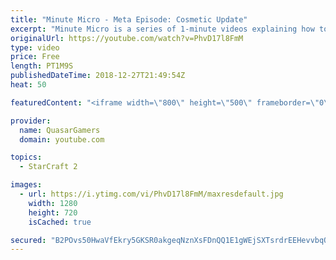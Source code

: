 ```yaml
---
title: "Minute Micro - Meta Episode: Cosmetic Update"
excerpt: "Minute Micro is a series of 1-minute videos explaining how to perform common micro techniques. This episode highlights a major update to the practice map  twitch.tv/Quasarprintf"
originalUrl: https://youtube.com/watch?v=PhvD17l8FmM
type: video
price: Free
length: PT1M9S
publishedDateTime: 2018-12-27T21:49:54Z
heat: 50

featuredContent: "<iframe width=\"800\" height=\"500\" frameborder=\"0\" src=\"https://www.youtube.com/embed/PhvD17l8FmM\" allow=\"accelerometer; autoplay; encrypted-media; gyroscope; picture-in-picture\" allowfullscreen></iframe>"

provider:
  name: QuasarGamers
  domain: youtube.com

topics:
  - StarCraft 2

images:
  - url: https://i.ytimg.com/vi/PhvD17l8FmM/maxresdefault.jpg
    width: 1280
    height: 720
    isCached: true

secured: "B2POvs50HwaVfEkry5GKSR0akgeqNznXsFDnQQ1E1gWEjSXTsrdrEEHevvbqQUXgk3ydATTPHNimjHQNlwU0LNp1fVXp99bswBQI8/2JlJMC6kfreC0r983IWnwy0GbKJ3M5wFmUcaXg5FOGoKum+vcLCcDltqqkD47f2zxsBGj5fI6dGNJNRu/UaUmWmC2fJpW3y8IqxJnFqP4LSadgw6ypPJhlvYahRVPEWz/FawzKXT3L9j0tGvYZ/qJuag/vwdQ/Zidliczm30xYbnZnw82JsNsgFM88FACQBrrPOs0FwZ7zdHCbJ9P5WhFRTBwFd8o6FQOxsd6C6wy/keVqbJEbDryYk0RfxaLfJDBssjC9ZzNb2DzZQ6bu26pty1trRWEXzjC5u25PYoLJGjErf8VTFM7s3/DkcT5LCR35wMk=;omNEMB2mDU46zctraciSfg=="
---
```


